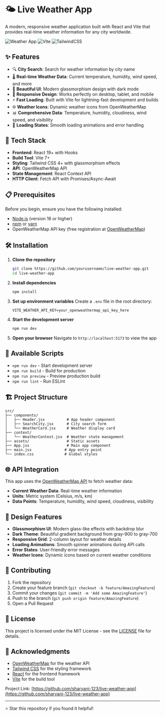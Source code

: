 # 🌤️ Live Weather App

A modern, responsive weather application built with React and Vite that provides real-time weather information for any city worldwide.

![Weather App](https://img.shields.io/badge/React-18+-blue.svg)
![Vite](https://img.shields.io/badge/Vite-5+-green.svg)
![TailwindCSS](https://img.shields.io/badge/TailwindCSS-3+-blue.svg)

## ✨ Features

- 🔍 **City Search**: Search for weather information by city name
- 🌡️ **Real-time Weather Data**: Current temperature, humidity, wind speed, and more
- 🎨 **Beautiful UI**: Modern glassmorphism design with dark mode
- 📱 **Responsive Design**: Works perfectly on desktop, tablet, and mobile
- ⚡ **Fast Loading**: Built with Vite for lightning-fast development and builds
- 🌐 **Weather Icons**: Dynamic weather icons from OpenWeatherMap
- 📊 **Comprehensive Data**: Temperature, humidity, cloudiness, wind speed, and visibility
- 🔄 **Loading States**: Smooth loading animations and error handling

## 🚀 Tech Stack

- **Frontend**: React 19+ with Hooks
- **Build Tool**: Vite 7+
- **Styling**: Tailwind CSS 4+ with glassmorphism effects
- **API**: OpenWeatherMap API
- **State Management**: React Context API
- **HTTP Client**: Fetch API with Promises/Async-Await

## 📋 Prerequisites

Before you begin, ensure you have the following installed:
- [Node.js](https://nodejs.org/) (version 16 or higher)
- [npm](https://www.npmjs.com/) or [yarn](https://yarnpkg.com/)
- OpenWeatherMap API key (free registration at [OpenWeatherMap](https://openweathermap.org/api))

## 🛠️ Installation

1. **Clone the repository**
   ```bash
   git clone https://github.com/yourusername/live-weather-app.git
   cd live-weather-app
   ```

2. **Install dependencies**
   ```bash
   npm install
   ```

3. **Set up environment variables**
   Create a `.env` file in the root directory:
   ```env
   VITE_WEATHER_API_KEY=your_openweathermap_api_key_here
   ```

4. **Start the development server**
   ```bash
   npm run dev
   ```

5. **Open your browser**
   Navigate to `http://localhost:5173` to view the app

## 🔧 Available Scripts

- `npm run dev` - Start development server
- `npm run build` - Build for production
- `npm run preview` - Preview production build
- `npm run lint` - Run ESLint

## 🏗️ Project Structure

```
src/
├── components/
│   ├── Header.jsx          # App header component
│   ├── SearchCity.jsx      # City search form
│   └── WeatherCard.jsx     # Weather display card
├── context/
│   └── WeatherContext.jsx  # Weather state management
├── assets/                 # Static assets
├── App.jsx                 # Main app component
├── main.jsx               # App entry point
└── index.css              # Global styles
```

## 🌐 API Integration

This app uses the [OpenWeatherMap API](https://openweathermap.org/api) to fetch weather data:

- **Current Weather Data**: Real-time weather information
- **Units**: Metric system (Celsius, m/s, km)
- **Data Points**: Temperature, humidity, wind speed, cloudiness, visibility

## 🎨 Design Features

- **Glassmorphism UI**: Modern glass-like effects with backdrop blur
- **Dark Theme**: Beautiful gradient background from gray-900 to gray-700
- **Responsive Grid**: 2-column layout for weather details
- **Loading Animations**: Smooth spinner animations during API calls
- **Error States**: User-friendly error messages
- **Weather Icons**: Dynamic icons based on current weather conditions


## 🤝 Contributing

1. Fork the repository
2. Create your feature branch (`git checkout -b feature/AmazingFeature`)
3. Commit your changes (`git commit -m 'Add some AmazingFeature'`)
4. Push to the branch (`git push origin feature/AmazingFeature`)
5. Open a Pull Request

## 📝 License

This project is licensed under the MIT License - see the [LICENSE](LICENSE) file for details.

## 🙏 Acknowledgments

- [OpenWeatherMap](https://openweathermap.org/) for the weather API
- [Tailwind CSS](https://tailwindcss.com/) for the styling framework
- [React](https://reactjs.org/) for the frontend framework
- [Vite](https://vitejs.dev/) for the build tool



Project Link: [https://github.com/sharvani-123/live-weather-app](https://github.com/sharvani-123/live-weather-app)

---

⭐ Star this repository if you found it helpful!
